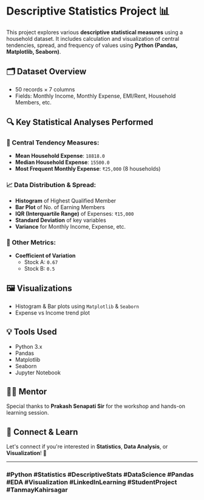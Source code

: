 # Descriptive Statistics Project 📊

This project explores various **descriptive statistical measures** using a household dataset. It includes calculation and visualization of central tendencies, spread, and frequency of values using **Python (Pandas, Matplotlib, Seaborn)**.

## 🗂 Dataset Overview
- 50 records × 7 columns
- Fields: Monthly Income, Monthly Expense, EMI/Rent, Household Members, etc.

## 🔍 Key Statistical Analyses Performed

### 🧮 Central Tendency Measures:
- **Mean Household Expense**: `18818.0`
- **Median Household Expense**: `15500.0`
- **Most Frequent Monthly Expense**: `₹25,000` (8 households)

### 📈 Data Distribution & Spread:
- **Histogram** of Highest Qualified Member
- **Bar Plot** of No. of Earning Members
- **IQR (Interquartile Range)** of Expenses: `₹15,000`
- **Standard Deviation** of key variables
- **Variance** for Monthly Income, Expense, etc.

### 📐 Other Metrics:
- **Coefficient of Variation**
  - Stock A: `0.67`
  - Stock B: `0.5`

## 🖼 Visualizations
- Histogram & Bar plots using `Matplotlib` & `Seaborn`
- Expense vs Income trend plot

## 💡 Tools Used
- Python 3.x
- Pandas
- Matplotlib
- Seaborn
- Jupyter Notebook

## 👨‍🏫 Mentor
Special thanks to **Prakash Senapati Sir** for the workshop and hands-on learning session.

## 🔗 Connect & Learn
Let's connect if you're interested in **Statistics**, **Data Analysis**, or **Visualization**! 🚀

---

### #Python #Statistics #DescriptiveStats #DataScience #Pandas #EDA #Visualization #LinkedInLearning #StudentProject #TanmayKahirsagar
